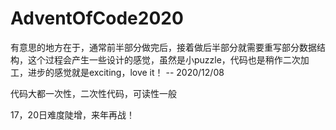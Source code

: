 # AdventOfCode2020

有意思的地方在于，通常前半部分做完后，接着做后半部分就需要重写部分数据结构，这个过程会产生一些设计的感觉，虽然是小puzzle，代码也是稍作二次加工，进步的感觉就是exciting，love it！ -- 2020/12/08

代码大都一次性，二次性代码，可读性一般

17，20日难度陡增，来年再战！
